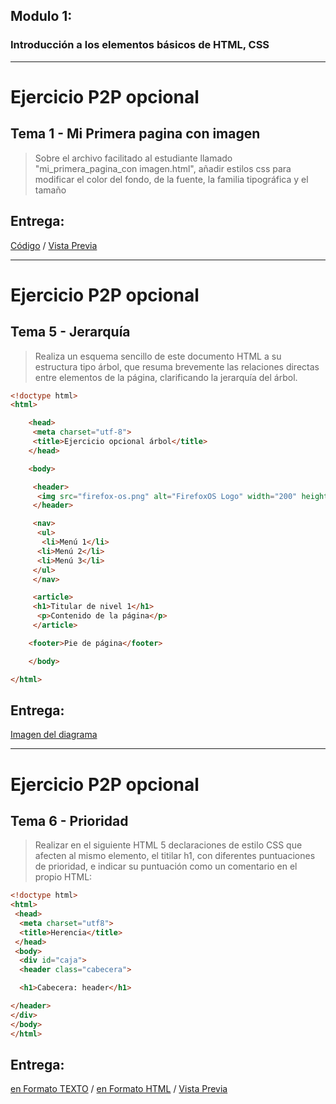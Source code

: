 ﻿Modulo 1:---### Introducción a los elementos básicos de HTML, CSS---# Ejercicio P2P opcional## Tema 1 - Mi Primera pagina con imagen>Sobre el archivo facilitado al estudiante llamado "mi_primera_pagina_con imagen.html", añadir estilos css para modificar el color del fondo, de la fuente, la familia tipográfica y el tamaño## Entrega:[Código](https://raw.githubusercontent.com/GarciaGArturo/moocHTML5/master/mod_01/mi_primera_pagina_con_imagen.html) / [Vista Previa](https://garciagarturo.github.io/moocHTML5/mod_01/mi_primera_pagina_con_imagen.html)---# Ejercicio P2P opcional## Tema 5 - Jerarquía> Realiza un esquema sencillo de este documento HTML a su estructura tipo árbol, que resuma brevemente las relaciones directas entre elementos de la página, clarificando la jerarquía del árbol.```html<!doctype html><html>	<head>	 <meta charset="utf-8">	 <title>Ejercicio opcional árbol</title>	</head>	<body>	 <header>	  <img src="firefox-os.png" alt="FirefoxOS Logo" width="200" height="164">	 </header>	 <nav>	  <ul>	   <li>Menú 1</li> 	  <li>Menú 2</li> 	  <li>Menú 3</li> 	 </ul>	 </nav>	 <article> 	 <h1>Titular de nivel 1</h1>	  <p>Contenido de la página</p>	 </article>	<footer>Pie de página</footer>	</body></html>```## Entrega:[Imagen del diagrama](https://garciagarturo.github.io/moocHTML5/mod_01/esquema-arbol.jpg) ---# Ejercicio P2P opcional## Tema 6 - Prioridad> Realizar en el siguiente HTML 5 declaraciones de estilo CSS que afecten al mismo elemento, el titilar h1, con diferentes puntuaciones de prioridad, e indicar su puntuación como un comentario en el propio HTML:```html<!doctype html><html> <head>  <meta charset="utf­8">  <title>Herencia</title> </head> <body>  <div id="caja">  <header class="cabecera">  <h1>Cabecera: header</h1></header></div></body></html>```## Entrega:[en Formato TEXTO](https://garciagarturo.github.io/moocHTML5/mod_01/prioridad.txt) / [en Formato HTML](https://raw.githubusercontent.com/GarciaGArturo/moocHTML5/master/mod_01/prioridad.html) / [Vista Previa](https://garciagarturo.github.io/moocHTML5/mod_01/prioridad.html)